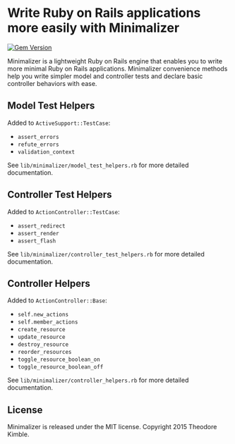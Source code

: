 # Write Ruby on Rails applications more easily with Minimalizer

[![Gem Version](https://badge.fury.io/rb/minimalizer.svg)](http://badge.fury.io/rb/minimalizer)

Minimalizer is a lightweight Ruby on Rails engine that enables you to write more
minimal Ruby on Rails applications. Minimalizer convenience methods help you
write simpler model and controller tests and declare basic controller behaviors
with ease.

## Model Test Helpers

Added to `ActiveSupport::TestCase`:

* `assert_errors`
* `refute_errors`
* `validation_context`

See `lib/minimalizer/model_test_helpers.rb` for more detailed documentation.

## Controller Test Helpers

Added to `ActionController::TestCase`:

* `assert_redirect`
* `assert_render`
* `assert_flash`

See `lib/minimalizer/controller_test_helpers.rb` for more detailed
documentation.

## Controller Helpers

Added to `ActionController::Base`:

* `self.new_actions`
* `self.member_actions`
* `create_resource`
* `update_resource`
* `destroy_resource`
* `reorder_resources`
* `toggle_resource_boolean_on`
* `toggle_resource_boolean_off`

See `lib/minimalizer/controller_helpers.rb` for more detailed documentation.

## License

Minimalizer is released under the MIT license. Copyright 2015 Theodore Kimble.
